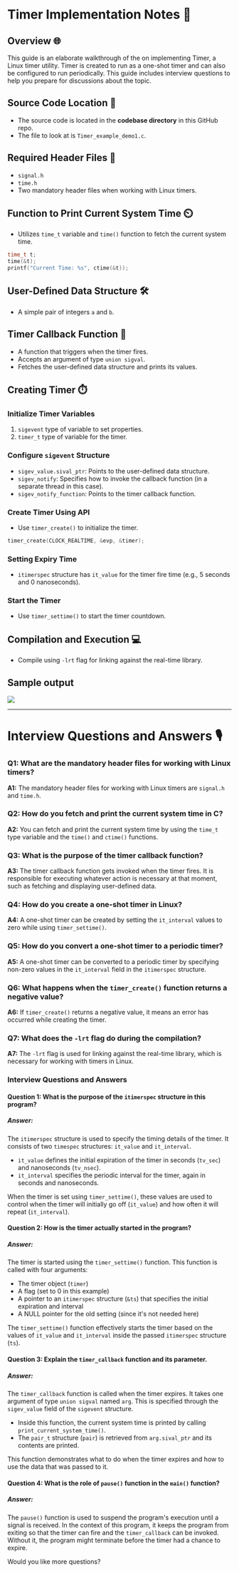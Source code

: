 #  Timer Implementation Notes 📝

## Overview 🌐
This guide is an elaborate walkthrough of the  on implementing Timer, a Linux timer utility. Timer is created to run as a one-shot timer and can also be configured to run periodically. This guide includes interview questions to help you prepare for discussions about the topic.

## Source Code Location 📍
- The source code is located in the **codebase directory** in this GitHub repo.
- The file to look at is `Timer_example_demo1.c`.

## Required Header Files 📂
- `signal.h`
- `time.h`
- Two mandatory header files when working with Linux timers.
  
## Function to Print Current System Time ⏲️
- Utilizes `time_t` variable and `time()` function to fetch the current system time.
  
```c
time_t t;
time(&t);
printf("Current Time: %s", ctime(&t));
```

## User-Defined Data Structure 🛠️
- A simple pair of integers `a` and `b`.
  
## Timer Callback Function 🔄
- A function that triggers when the timer fires.
- Accepts an argument of type `union sigval`.
- Fetches the user-defined data structure and prints its values.

## Creating Timer ⏱️
### Initialize Timer Variables
1. `sigevent` type of variable to set properties.
2. `timer_t` type of variable for the timer.
  
### Configure `sigevent` Structure
- `sigev_value.sival_ptr`: Points to the user-defined data structure.
- `sigev_notify`: Specifies how to invoke the callback function (in a separate thread in this case).
- `sigev_notify_function`: Points to the timer callback function.

### Create Timer Using API
- Use `timer_create()` to initialize the timer.
  
```c
timer_create(CLOCK_REALTIME, &evp, &timer);
```

### Setting Expiry Time
- `itimerspec` structure has `it_value` for the timer fire time (e.g., 5 seconds and 0 nanoseconds).
  
### Start the Timer
- Use `timer_settime()` to start the timer countdown.
  
## Compilation and Execution 💻
- Compile using `-lrt` flag for linking against the real-time library.


## Sample output 

![](https://github.com/ANSANJAY/LinuxPosixTimerTutorial/blob/main/Screenshot%20from%202023-09-04%2018-36-33.png)


---

# Interview Questions and Answers 🎙️

### Q1: What are the mandatory header files for working with Linux timers?
**A1:** The mandatory header files for working with Linux timers are `signal.h` and `time.h`.

### Q2: How do you fetch and print the current system time in C?
**A2:** You can fetch and print the current system time by using the `time_t` type variable and the `time()` and `ctime()` functions.

### Q3: What is the purpose of the timer callback function?
**A3:** The timer callback function gets invoked when the timer fires. It is responsible for executing whatever action is necessary at that moment, such as fetching and displaying user-defined data.

### Q4: How do you create a one-shot timer in Linux?
**A4:** A one-shot timer can be created by setting the `it_interval` values to zero while using `timer_settime()`.

### Q5: How do you convert a one-shot timer to a periodic timer?
**A5:** A one-shot timer can be converted to a periodic timer by specifying non-zero values in the `it_interval` field in the `itimerspec` structure.

### Q6: What happens when the `timer_create()` function returns a negative value?
**A6:** If `timer_create()` returns a negative value, it means an error has occurred while creating the timer.

### Q7: What does the `-lrt` flag do during the compilation?
**A7:** The `-lrt` flag is used for linking against the real-time library, which is necessary for working with timers in Linux.

### Interview Questions and Answers

#### Question 1: What is the purpose of the `itimerspec` structure in this program?

##### Answer:

The `itimerspec` structure is used to specify the timing details of the timer. It consists of two `timespec` structures: `it_value` and `it_interval`. 
- `it_value` defines the initial expiration of the timer in seconds (`tv_sec`) and nanoseconds (`tv_nsec`).
- `it_interval` specifies the periodic interval for the timer, again in seconds and nanoseconds. 

When the timer is set using `timer_settime()`, these values are used to control when the timer will initially go off (`it_value`) and how often it will repeat (`it_interval`).

#### Question 2: How is the timer actually started in the program?

##### Answer:

The timer is started using the `timer_settime()` function. This function is called with four arguments:
- The timer object (`timer`)
- A flag (set to 0 in this example)
- A pointer to an `itimerspec` structure (`&ts`) that specifies the initial expiration and interval
- A NULL pointer for the old setting (since it's not needed here)

The `timer_settime()` function effectively starts the timer based on the values of `it_value` and `it_interval` inside the passed `itimerspec` structure (`ts`).

#### Question 3: Explain the `timer_callback` function and its parameter.

##### Answer:

The `timer_callback` function is called when the timer expires. It takes one argument of type `union sigval` named `arg`. This is specified through the `sigev_value` field of the `sigevent` structure. 
- Inside this function, the current system time is printed by calling `print_current_system_time()`.
- The `pair_t` structure (`pair`) is retrieved from `arg.sival_ptr` and its contents are printed. 

This function demonstrates what to do when the timer expires and how to use the data that was passed to it.

#### Question 4: What is the role of `pause()` function in the `main()` function?

##### Answer:

The `pause()` function is used to suspend the program's execution until a signal is received. In the context of this program, it keeps the program from exiting so that the timer can fire and the `timer_callback` can be invoked. Without it, the program might terminate before the timer had a chance to expire.

Would you like more questions?


